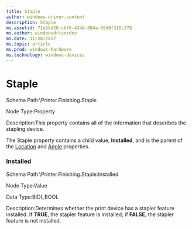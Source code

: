 ```yaml
---
title: Staple
author: windows-driver-content
description: Staple
ms.assetid: 71e5bd28-cbf8-4346-884a-88d9f310c378
ms.author: windowsdriverdev
ms.date: 11/28/2017
ms.topic: article
ms.prod: windows-hardware
ms.technology: windows-devices
---
```


# Staple


Schema Path:\\Printer.Finishing.Staple

Node Type:Property

Description:This property contains all of the information that describes the stapling device.

The Staple property contains a child value, **Installed**, and is the parent of the [Location](location3.md) and [Angle](angle2.md) properties.

### <span id="installed"></span><span id="INSTALLED"></span>Installed

Schema Path:\\Printer.Finishing.Staple:Installed

Node Type:Value

Data Type:BIDI\_BOOL

Description:Determines whether the print device has a stapler feature installed. If **TRUE**, the stapler feature is installed; if **FALSE**, the stapler feature is not installed.

 

 




